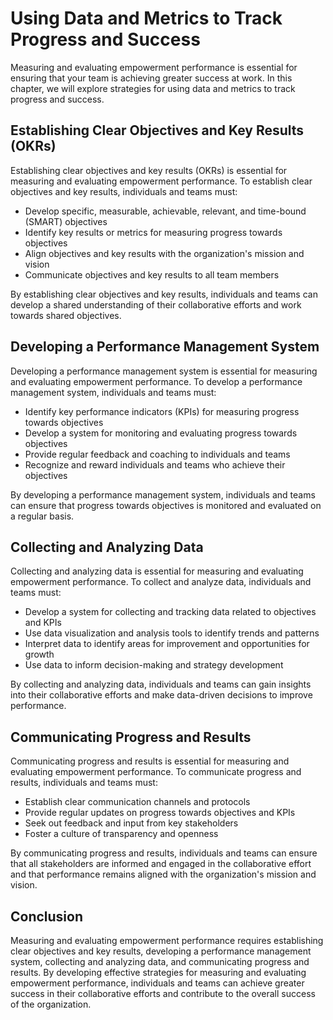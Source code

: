 Using Data and Metrics to Track Progress and Success
=================================================================================================================

Measuring and evaluating empowerment performance is essential for ensuring that your team is achieving greater success at work. In this chapter, we will explore strategies for using data and metrics to track progress and success.

Establishing Clear Objectives and Key Results (OKRs)
----------------------------------------------------

Establishing clear objectives and key results (OKRs) is essential for measuring and evaluating empowerment performance. To establish clear objectives and key results, individuals and teams must:

* Develop specific, measurable, achievable, relevant, and time-bound (SMART) objectives
* Identify key results or metrics for measuring progress towards objectives
* Align objectives and key results with the organization's mission and vision
* Communicate objectives and key results to all team members

By establishing clear objectives and key results, individuals and teams can develop a shared understanding of their collaborative efforts and work towards shared objectives.

Developing a Performance Management System
------------------------------------------

Developing a performance management system is essential for measuring and evaluating empowerment performance. To develop a performance management system, individuals and teams must:

* Identify key performance indicators (KPIs) for measuring progress towards objectives
* Develop a system for monitoring and evaluating progress towards objectives
* Provide regular feedback and coaching to individuals and teams
* Recognize and reward individuals and teams who achieve their objectives

By developing a performance management system, individuals and teams can ensure that progress towards objectives is monitored and evaluated on a regular basis.

Collecting and Analyzing Data
-----------------------------

Collecting and analyzing data is essential for measuring and evaluating empowerment performance. To collect and analyze data, individuals and teams must:

* Develop a system for collecting and tracking data related to objectives and KPIs
* Use data visualization and analysis tools to identify trends and patterns
* Interpret data to identify areas for improvement and opportunities for growth
* Use data to inform decision-making and strategy development

By collecting and analyzing data, individuals and teams can gain insights into their collaborative efforts and make data-driven decisions to improve performance.

Communicating Progress and Results
----------------------------------

Communicating progress and results is essential for measuring and evaluating empowerment performance. To communicate progress and results, individuals and teams must:

* Establish clear communication channels and protocols
* Provide regular updates on progress towards objectives and KPIs
* Seek out feedback and input from key stakeholders
* Foster a culture of transparency and openness

By communicating progress and results, individuals and teams can ensure that all stakeholders are informed and engaged in the collaborative effort and that performance remains aligned with the organization's mission and vision.

Conclusion
----------

Measuring and evaluating empowerment performance requires establishing clear objectives and key results, developing a performance management system, collecting and analyzing data, and communicating progress and results. By developing effective strategies for measuring and evaluating empowerment performance, individuals and teams can achieve greater success in their collaborative efforts and contribute to the overall success of the organization.
